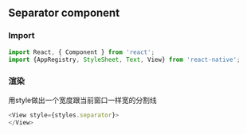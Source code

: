 ## Separator component

### Import

```javascript
import React, { Component } from 'react';
import {AppRegistry, StyleSheet, Text, View} from 'react-native';
```



### 渲染

用style做出一个宽度跟当前窗口一样宽的分割线

```javascript
<View style={styles.separator}>
</View>
```
